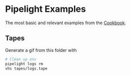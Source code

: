 # Pipelight Examples

The most basic and relevant examples from the [Cookbook](https://pipelight.dev).

## Tapes

Generate a gif from this folder with

```sh
# Clean up env
pipelight logs rm
vhs tapes/logs.tape
```
